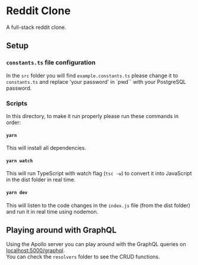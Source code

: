 # Reddit Clone   
A full-stack reddit clone.

## Setup

### `constants.ts` file configuration
In the `src` folder you will find `example.constants.ts` please change it to `constants.ts` and replace 'your password' in `pwd`` with your PostgreSQL password.  

### Scripts
In this directory, to make it run properly please run these commands in order:  

#### `yarn`
This will install all dependencies.

#### `yarn watch`
This will run TypeScript with watch flag (`tsc -w`) to convert it into JavaScript in the dist folder in real time.  

#### `yarn dev`
This will listen to the code changes in the `index.js` file (from the dist folder) and run it in real time using nodemon.  

## Playing around with GraphQL
Using the Apollo server you can play around with the GraphQL queries on [localhost:5000/graphql](http://localhost:5000/graphql).  
You can check the `resolvers` folder to see the CRUD functions.  
